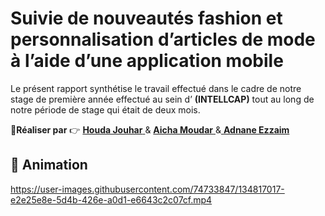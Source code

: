 # Suivie de nouveautés fashion et personnalisation d’articles de mode à l’aide d’une application mobile

Le présent rapport synthétise le travail effectué dans le cadre de notre stage de première année effectué au sein d’ **(INTELLCAP)** tout au long de notre période de stage qui était de deux mois.

:boy:**Réaliser par** :point_right: <a href="https://github.com/houdajh"> **Houda Jouhar** </a> & <a href="https://github.com/aicha-mudr"> **Aicha Moudar** </a> &<a href="https://github.com/AdnaneEz-zaim"> **Adnane Ezzaim** </a>

## :movie_camera: Animation 
https://user-images.githubusercontent.com/74733847/134817017-e2e25e8e-5d4b-426e-a0d1-e6643c2c07cf.mp4






